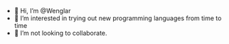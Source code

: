 - 👋 Hi, I’m @Wenglar
- 👀 I’m interested in trying out new programming languages from time to time
- 💞️ I’m not looking to collaborate.
